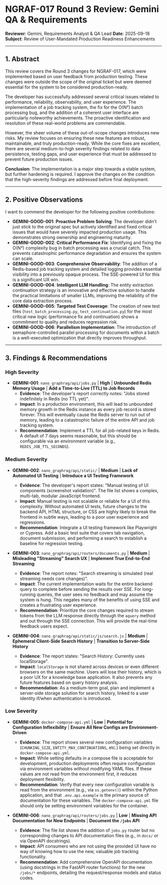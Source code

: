 # NGRAF-017 Round 3 Review: Gemini QA & Requirements

**Reviewer**: Gemini, Requirements Analyst & QA Lead
**Date**: 2025-09-18
**Subject**: Review of User-Mandated Production Readiness Enhancements

---

## 1. Abstract

This review covers the Round 3 changes for NGRAF-017, which were implemented based on user feedback from production testing. These changes were outside the scope of the original ticket but were deemed essential for the system to be considered production-ready.

The developer has successfully addressed several critical issues related to performance, reliability, observability, and user experience. The implementation of a job tracking system, the fix for the O(N²) batch processing bug, and the addition of a coherent user interface are particularly noteworthy achievements. The proactive identification and resolution of these real-world problems are commendable.

However, the sheer volume of these out-of-scope changes introduces new risks. My review focuses on ensuring these new features are robust, maintainable, and truly production-ready. While the core fixes are excellent, there are several medium-to-high severity findings related to data persistence, testing gaps, and user experience that must be addressed to prevent future production issues.

**Conclusion**: The implementation is a major step towards a stable system, but further hardening is required. I approve the changes on the condition that the high-severity findings are addressed before final deployment.

---

## 2. Positive Observations

I want to commend the developer for the following positive contributions:

- **GEMINI-GOOD-001**: **Proactive Problem Solving**: The developer didn't just stick to the original spec but actively identified and fixed critical issues that would have severely impacted production usage. This demonstrates strong ownership and engineering maturity.
- **GEMINI-GOOD-002**: **Critical Performance Fix**: Identifying and fixing the O(N²) complexity bug in batch processing was a crucial catch. This prevents catastrophic performance degradation and ensures the system can scale.
- **GEMINI-GOOD-003**: **Comprehensive Observability**: The addition of a Redis-based job tracking system and detailed logging provides essential visibility into a previously opaque process. The SSE-powered UI for this is a significant UX win.
- **GEMINI-GOOD-004**: **Intelligent LLM Handling**: The entity extraction continuation strategy is an innovative and effective solution to handle the practical limitations of smaller LLMs, improving the reliability of the core data extraction process.
- **GEMINI-GOOD-005**: **Targeted Test Coverage**: The creation of new test files (`test_batch_processing.py`, `test_continuation.py`) for the most critical new logic (performance fix and continuation) shows a commitment to quality and reduces regression risk.
- **GEMINI-GOOD-006**: **Parallelism Implementation**: The introduction of semaphore-controlled parallel processing for documents within a batch is a well-executed optimization that directly improves throughput.

---

## 3. Findings & Recommendations

### High Severity

- **GEMINI-001**: `nano_graphrag/api/jobs.py` | **High** | **Unbounded Redis Memory Usage** | **Add a Time-to-Live (TTL) to Job Records**
  - **Evidence**: The developer's report correctly notes: "Jobs stored indefinitely in Redis (no TTL yet)".
  - **Impact**: In a production environment, this will lead to unbounded memory growth in the Redis instance as every job record is stored forever. This will eventually cause the Redis server to run out of memory, leading to a catastrophic failure of the entire API and job tracking system.
  - **Recommendation**: Implement a TTL for all job-related keys in Redis. A default of 7 days seems reasonable, but this should be configurable via an environment variable (e.g., `REDIS_JOB_TTL_SECONDS`).

### Medium Severity

- **GEMINI-002**: `nano_graphrag/api/static/` | **Medium** | **Lack of Automated UI Testing** | **Introduce a UI Testing Framework**
  - **Evidence**: The developer's report states: "Manual testing of UI components (screenshot validation)". The file list shows a complex, multi-tab, modular JavaScript frontend.
  - **Impact**: Manual testing is not scalable or reliable for a UI of this complexity. Without automated UI tests, future changes to the backend API, HTML structure, or CSS are highly likely to break the frontend in subtle ways, leading to a poor user experience and regressions.
  - **Recommendation**: Integrate a UI testing framework like Playwright or Cypress. Add a basic test suite that covers tab navigation, document submission, and performing a search to establish a baseline for regression testing.

- **GEMINI-003**: `nano_graphrag/api/routers/documents.py` | **Medium** | **Misleading "Streaming" Search UX** | **Implement True End-to-End Streaming**
  - **Evidence**: The report notes: "Search streaming is simulated (real streaming needs core changes)".
  - **Impact**: The current implementation waits for the entire backend query to complete before sending the results over SSE. For long-running queries, the user sees no feedback and may assume the system is hung. This negates many of the benefits of using SSE and creates a frustrating user experience.
  - **Recommendation**: Prioritize the core changes required to stream tokens from the LLM response directly through the `aquery` method and out through the SSE connection. This will provide the real-time feedback users expect.

- **GEMINI-004**: `nano_graphrag/api/static/js/search.js` | **Medium** | **Ephemeral Client-Side Search History** | **Transition to Server-Side History**
  - **Evidence**: The report states: "Search History: Currently uses localStorage".
  - **Impact**: `localStorage` is not shared across devices or even different browsers on the same machine. Users will lose their history, which is a poor UX for a knowledge base application. It also prevents any future features based on query history analysis.
  - **Recommendation**: As a medium-term goal, plan and implement a server-side storage solution for search history, linked to a user identity if/when authentication is introduced.

### Low Severity

- **GEMINI-005**: `docker-compose-api.yml` | **Low** | **Potential for Configuration Inflexibility** | **Ensure All New Configs are Environment-Driven**
  - **Evidence**: The report shows several new configuration variables (`CHUNKING_SIZE`, `ENTITY_MAX_CONTINUATIONS`, etc.) being set directly in `docker-compose-api.yml`.
  - **Impact**: While setting defaults in a compose file is acceptable for development, production deployments often require configuration via environment variables without modifying YAML files. If these values are not read from the environment first, it reduces deployment flexibility.
  - **Recommendation**: Verify that every new configuration variable is read from the environment (e.g., via `os.getenv()`) within the Python application, and that `.env.api.example` is the primary source of documentation for these variables. The `docker-compose-api.yml` file should only be setting environment variables for the container.

- **GEMINI-006**: `nano_graphrag/api/routers/jobs.py` | **Low** | **Missing API Documentation for New Endpoints** | **Document the `/jobs` API**
  - **Evidence**: The file list shows the addition of `jobs.py` router but no corresponding changes to API documentation files (e.g., in `docs/` or via OpenAPI docstrings).
  - **Impact**: API consumers who are not using the provided UI have no way of knowing how to use the new, valuable job tracking functionality.
  - **Recommendation**: Add comprehensive OpenAPI documentation (using docstrings in the FastAPI router functions) for the new `/jobs/*` endpoints, detailing the request/response models and status codes.
